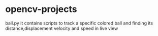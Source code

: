 # opencv-projects
ball.py
it contains scripts to track a specific colored ball and finding its distance,displacement velocity and speed in live view
